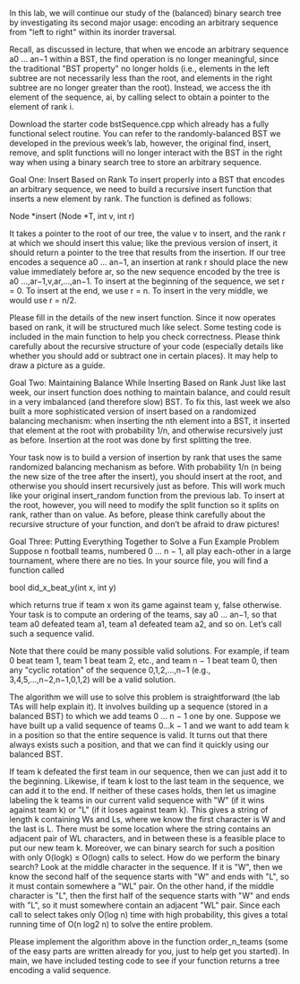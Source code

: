 In this lab, we will continue our study of the (balanced) binary search tree by investigating its second major usage: encoding an arbitrary sequence from "left to right" within its inorder traversal.

Recall, as discussed in lecture, that when we encode an arbitrary sequence a0 ... an−1 within a BST, the find operation is no longer meaningful, since the traditional "BST property" no longer holds (i.e., elements in the left subtree are not necessarily less than the root, and elements in the right subtree are no longer greater than the root). Instead, we access the ith element of the sequence, ai, by calling select to obtain a pointer to the element of rank i.

Download the starter code bstSequence.cpp which already has a fully functional select routine. You can refer to the randomly-balanced BST we developed in the previous week’s lab, however, the original find, insert, remove, and split functions will no longer interact with the BST in the right way when using a binary search tree to store an arbitrary sequence.

Goal One: Insert Based on Rank
To insert properly into a BST that encodes an arbitrary sequence, we need to build a recursive insert function that inserts a new element by rank. The function is defined as follows:

Node *insert (Node *T, int v, int r)

It takes a pointer to the root of our tree, the value v to insert, and the rank r at which we should insert this value; like the previous version of insert, it should return a pointer to the tree that results from the insertion. If our tree encodes a sequence a0 ... an−1, an insertion at rank r should place the new value immediately before ar, so the new sequence encoded by the tree is a0 ...,ar−1,v,ar,...,an−1. To insert at the beginning of the sequence, we set r = 0. To insert at the end, we use r = n. To insert in the very middle, we would use r = n/2.

Please fill in the details of the new insert function. Since it now operates based on rank, it will be structured much like select. Some testing code is included in the main function to help you check correctness. Please think carefully about the recursive structure of your code (especially details like whether you should add or subtract one in certain places). It may help to draw a picture as a guide.

Goal Two: Maintaining Balance While Inserting Based on Rank
Just like last week, our insert function does nothing to maintain balance, and could result in a very imbalanced (and therefore slow) BST. To fix this, last week we also built a more sophisticated version of insert based on a randomized balancing mechanism: when inserting the nth element into a BST, it inserted that element at the root with probability 1/n, and otherwise recursively just as before. Insertion at the root was done by first splitting the tree.

Your task now is to build a version of insertion by rank that uses the same randomized balancing mechanism as before. With probability 1/n (n being the new size of the tree after the insert), you should insert at the root, and otherwise you should insert recursively just as before. This will work much like your original insert_random function from the previous lab. To insert at the root, however, you will need to modify the split function so it splits on rank, rather than on value. As before, please think carefully about the recursive structure of your function, and don’t be afraid to draw pictures!

Goal Three: Putting Everything Together to Solve a Fun Example Problem
Suppose n football teams, numbered 0 ... n − 1, all play each-other in a large tournament, where there are no ties. In your source file, you will find a function called

bool did_x_beat_y(int x, int y)

which returns true if team x won its game against team y, false otherwise. Your task is to compute an ordering of the teams, say a0 ... an−1, so that team a0 defeated team a1, team a1 defeated team a2, and so on. Let’s call such a sequence valid.

Note that there could be many possible valid solutions. For example, if team 0 beat team 1, team 1 beat team 2, etc., and team n − 1 beat team 0, then any "cyclic rotation" of the sequence 0,1,2,...,n−1 (e.g., 3,4,5,...,n−2,n−1,0,1,2) will be a valid solution.

The algorithm we will use to solve this problem is straightforward (the lab TAs will help explain it). It involves building up a sequence (stored in a balanced BST) to which we add teams 0 ... n − 1 one by one. Suppose we have built up a valid sequence of teams 0...k − 1 and we want to add team k in a position so that the entire sequence is valid. It turns out that there always exists such a position, and that we can find it quickly using our balanced BST.

If team k defeated the first team in our sequence, then we can just add it to the beginning. Likewise, if team k lost to the last team in the sequence, we can add it to the end. If neither of these cases holds, then let us imagine labeling the k teams in our current valid sequence with "W" (if it wins against team k) or "L" (if it loses against team k). This gives a string of length k containing Ws and Ls, where we know the first character is W and the last is L. There must be some location where the string contains an adjacent pair of WL characters, and in between these is a feasible place to put our new team k. Moreover, we can binary search for such a position with only O(logk) ≤ O(logn) calls to select. How do we perform the binary search? Look at the middle character in the sequence. If it is "W", then we know the second half of the sequence starts with "W" and ends with "L", so it must contain somewhere a "WL" pair. On the other hand, if the middle character is "L", then the first half of the sequence starts with "W" and ends with "L", so it must somewhere contain an adjacent "WL" pair. Since each call to select takes only O(log n) time with high probability, this gives a total running time of O(n log2 n) to solve the entire problem.

Please implement the algorithm above in the function order_n_teams (some of the easy parts are written already for you, just to help get you started). In main, we have included testing code to see if your function returns a tree encoding a valid sequence.
